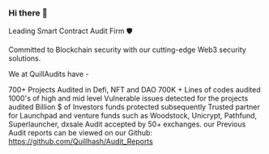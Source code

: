 ### Hi there 👋
Leading Smart Contract Audit Firm 🛡️

Committed to Blockchain security with our cutting-edge Web3 security solutions. 


We at QuillAudits have -

700+ Projects Audited in Defi, NFT and DAO
700K + Lines of codes audited
1000's of high and mid level Vulnerable issues detected for the projects audited
Billion $ of Investors funds protected subsequently
Trusted partner for Launchpad and venture funds such as Woodstock, Unicrypt, Pathfund, Superlauncher, dxsale
Audit accepted by 50+ exchanges.
our Previous Audit reports can be viewed on our Github: https://github.com/Quillhash/Audit_Reports
